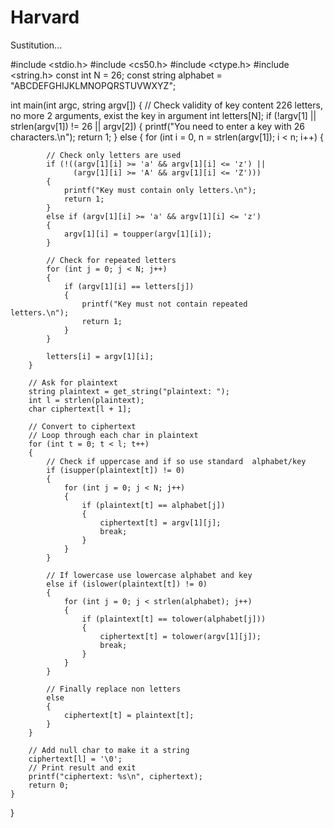 # Harvard
Sustitution...

#include <stdio.h>
#include <cs50.h>
#include <ctype.h>
#include <string.h>
const int N = 26;
const string alphabet = "ABCDEFGHIJKLMNOPQRSTUVWXYZ";

int main(int argc, string argv[])
{
    // Check validity of key content 226 letters, no more 2 arguments, exist the key in argument
    int letters[N];
    if (!argv[1] || strlen(argv[1]) != 26 || argv[2])
    {
        printf("You need to enter a key with 26 characters.\n");
        return 1;
    }
    else
    {
        for (int i = 0, n = strlen(argv[1]); i < n; i++)
        {

            // Check only letters are used
            if (!((argv[1][i] >= 'a' && argv[1][i] <= 'z') ||
                  (argv[1][i] >= 'A' && argv[1][i] <= 'Z')))
            {
                printf("Key must contain only letters.\n");
                return 1;
            }
            else if (argv[1][i] >= 'a' && argv[1][i] <= 'z')
            {
                argv[1][i] = toupper(argv[1][i]);
            }

            // Check for repeated letters
            for (int j = 0; j < N; j++)
            {
                if (argv[1][i] == letters[j])
                {
                    printf("Key must not contain repeated     letters.\n");
                    return 1;
                }
            }

            letters[i] = argv[1][i];
        }

        // Ask for plaintext
        string plaintext = get_string("plaintext: ");
        int l = strlen(plaintext);
        char ciphertext[l + 1];

        // Convert to ciphertext
        // Loop through each char in plaintext
        for (int t = 0; t < l; t++)
        {
            // Check if uppercase and if so use standard  alphabet/key
            if (isupper(plaintext[t]) != 0)
            {
                for (int j = 0; j < N; j++)
                {
                    if (plaintext[t] == alphabet[j])
                    {
                        ciphertext[t] = argv[1][j];
                        break;
                    }
                }
            }

            // If lowercase use lowercase alphabet and key
            else if (islower(plaintext[t]) != 0)
            {
                for (int j = 0; j < strlen(alphabet); j++)
                {
                    if (plaintext[t] == tolower(alphabet[j]))
                    {
                        ciphertext[t] = tolower(argv[1][j]);
                        break;
                    }
                }
            }

            // Finally replace non letters
            else
            {
                ciphertext[t] = plaintext[t];
            }
        }

        // Add null char to make it a string
        ciphertext[l] = '\0';
        // Print result and exit
        printf("ciphertext: %s\n", ciphertext);
        return 0;
    }
}
